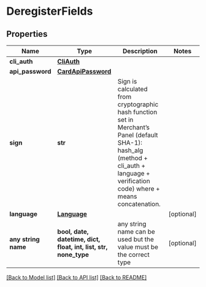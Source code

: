 # DeregisterFields


## Properties
Name | Type | Description | Notes
------------ | ------------- | ------------- | -------------
**cli_auth** | [**CliAuth**](CliAuth.md) |  | 
**api_password** | [**CardApiPassword**](CardApiPassword.md) |  | 
**sign** | **str** | Sign is calculated from cryptographic hash function set in Merchant’s Panel (default SHA-1): hash_alg (method + cli_auth + language + verification code) where + means concatenation. | 
**language** | [**Language**](Language.md) |  | [optional] 
**any string name** | **bool, date, datetime, dict, float, int, list, str, none_type** | any string name can be used but the value must be the correct type | [optional]

[[Back to Model list]](../README.md#documentation-for-models) [[Back to API list]](../README.md#documentation-for-api-endpoints) [[Back to README]](../README.md)


